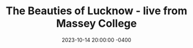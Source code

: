 ---
title: "The Beauties of Lucknow - live from Massey College"
date: 2023-10-14 20:00:00 -0400
thumbnail: massey-thumb.png
artists: "Tanveer Alam, Swapnaa Tamhane, Oliver Husain, New Chance, Jonathan Adjemian, Aaditya Aggarwal, Hisham"
location: "Massey College"
---